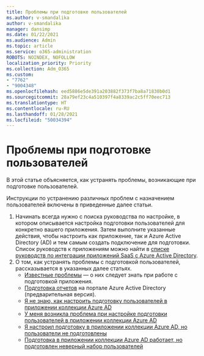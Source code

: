 ```yaml
---
title: Проблемы при подготовке пользователей
ms.author: v-smandalika
author: v-smandalika
manager: dansimp
ms.date: 01/22/2021
ms.audience: Admin
ms.topic: article
ms.service: o365-administration
ROBOTS: NOINDEX, NOFOLLOW
localization_priority: Priority
ms.collection: Adm_O365
ms.custom:
- "7762"
- "9004348"
ms.openlocfilehash: eed5886e5de391a203882f373f7ba8a71830b0d1
ms.sourcegitcommit: 28a79ef23c4a510397f4a8339ac2c5ff70eec713
ms.translationtype: HT
ms.contentlocale: ru-RU
ms.lasthandoff: 01/28/2021
ms.locfileid: "50034394"
---
```

# <a name="user-provisioning-issues"></a>Проблемы при подготовке пользователей

В этой статье объясняется, как устранять проблемы, возникающие при подготовке пользователей.

Инструкции по устранению различных проблем с назначением пользователей включены в приведенные далее статьи.

1. Начинать всегда нужно с поиска руководства по настройке, в котором описывается настройка подготовки пользователей для конкретно вашего приложения. Затем выполните указанные действия, чтобы настроить как приложение, так и Azure Active Directory (AD) и тем самым создать подключение для подготовки. Список руководств к приложениям можно найти в [списке руководств по интеграции приложений SaaS с Azure Active Directory](https://docs.microsoft.com/azure/active-directory/saas-apps/tutorial-list).
2. О том, как устранять проблемы с подготовкой пользователей, рассказывается в указанных далее статьях.
    - [Известные проблемы](https://docs.microsoft.com/azure/active-directory/app-provisioning/known-issues) — о них следует знать при работе с подготовкой приложения.
    - [Подготовка отчетов](https://docs.microsoft.com/azure/active-directory/reports-monitoring/concept-provisioning-logs) на портале Azure Active Directory (предварительная версия).
    - [Я не знаю, как настроить подготовку пользователей в приложении коллекции Azure AD](https://docs.microsoft.com/azure/active-directory/app-provisioning/configure-automatic-user-provisioning-portal) 
    - [У меня возникла проблема при настройке подготовки пользователей в приложении коллекции Azure AD](https://docs.microsoft.com/azure/active-directory/app-provisioning/application-provisioning-config-problem) 
    - [Я настроил подготовку в приложении коллекции Azure AD, но пользователи не подготовлены](https://docs.microsoft.com/azure/active-directory/app-provisioning/application-provisioning-config-problem-no-users-provisioned) 
    - [Подготовка в приложении коллекции Azure AD работает, но подготовлен неверный набор пользователей](https://docs.microsoft.com/azure/active-directory/manage-apps/add-application-portal-assign-users)






